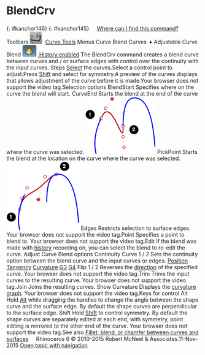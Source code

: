 ---
---


# BlendCrv
{: #kanchor146}
{: #kanchor145}
 [![images/transparent.gif](images/transparent.gif)Where can I find this command?](javascript:void(0);) Toolbars
![images/blendcrv.png](images/blendcrv.png) [Curve Tools](curve-tools-toolbar.html) 
Menus
Curve
Blend Curves![images/menuarrow.gif](images/menuarrow.gif)
Adjustable Curve Blend
![images/history-tag.png](images/history-tag.png) [&#160;History enabled](historyenabled.html) 
The BlendCrv command creates a blend curve between curves and / or surface edges with control over the continuity with the input curves.
Steps
 [Select](select-objects.html) the curves.Select a control point to adjust.Press [Shift](shift-key.html) and select for symmetry.A preview of the curves displays that allows adjustment of the curve before it is made.Your browser does not support the video tag.Selection options
BlendStart
Specifies where on the curve the blend will start.
CurveEnd
Starts the blend at the end of the curve where the curve was selected.
![images/blendcrv-crvend.png](images/blendcrv-crvend.png)
PickPoint
Starts the blend at the location on the curve where the curve was selected.
![images/blendcrv-pickpoint.png](images/blendcrv-pickpoint.png)
Edges
Restricts selection to surface edges.
Your browser does not support the video tag.Point
Specifies a point to blend to.
Your browser does not support the video tag.Edit
If the blend was made with [history](history.html) recording on, you can select the blend to re-edit the curve.
Adjust Curve Blend options
Continuity Curve 1 / 2
Sets the continuity option between the blend curve and the input curves or edges.
 [Position](continuity-descriptions.html#position-g0) 
 [Tangency](continuity-descriptions.html#tangency-g1) 
 [Curvature](continuity-descriptions.html#curvature-g2) 
 [G3](continuity-descriptions.html#g3) 
 [G4](continuity-descriptions.html#g4) 
Flip 1 / 2
Reverses the [direction](dir.html#normaldirection) of the specified curve.
Your browser does not support the video tag.Trim
Trims the input curves to the resulting curve.
Your browser does not support the video tag.Join
Joins the resulting curves.
Show Curvature
Displays the [curvature graph](curvaturegraph.html).
Your browser does not support the video tag.Keys for control
Alt
Hold [Alt](alt-key.html) while dragging the handles to change the angle between the shape curve and the surface edge. By default the shape curves are perpendicular to the surface edge.
Shift
Hold [Shift](shift-key.html) to control symmetry. By default the shape curves are separately edited at each end, with symmetry, point editing is mirrored to the other end of the curve.
Your browser does not support the video tag.See also
 [Fillet, blend, or chamfer between curves and surfaces](sak-fillet-blend-chamfer.html) 
&#160;
&#160;
Rhinoceros 6 © 2010-2015 Robert McNeel &amp; Associates.11-Nov-2015
 [Open topic with navigation](blendcrv.html) 

